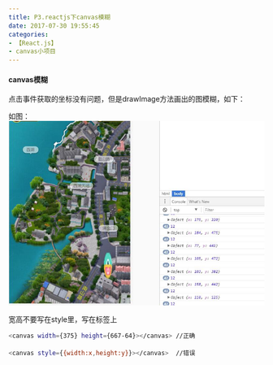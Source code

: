 ```yaml
---
title: P3.reactjs下canvas模糊
date: 2017-07-30 19:55:45
categories:
- 【React.js】
- canvas小项目
---
```



#### canvas模糊

点击事件获取的坐标没有问题，但是drawImage方法画出的图模糊，如下：

<!--more-->

如图：![](/assets/rj/9.png)

宽高不要写在style里，写在标签上

```bash
<canvas width={375} height={667-64}></canvas> //正确

<canvas style={{width:x,height:y}}></canvas>  //错误
```






